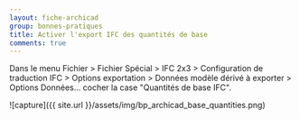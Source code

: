 ```yaml
---
layout: fiche-archicad
group: bonnes-pratiques
title: Activer l'export IFC des quantités de base
comments: true
---
```


Dans le menu Fichier > Fichier Spécial > IFC 2x3 > Configuration de traduction IFC > Options exportation > Données modèle dérivé à exporter > Options Données... cocher la case "Quantités de base IFC".

![capture]({{ site.url }}/assets/img/bp_archicad_base_quantities.png)
